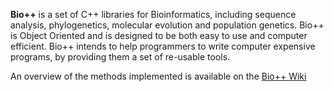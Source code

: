 **Bio++** is a set of C++ libraries for Bioinformatics, including sequence analysis, phylogenetics, molecular evolution and population genetics. Bio++ is Object Oriented and is designed to be both easy to use and computer efficient. Bio++ intends to help programmers to write computer expensive programs, by providing them a set of re-usable tools. 

An overview of the methods implemented is available on the [Bio++ Wiki](https://github.com/BioPP/bpp-documentation/wiki/The-Bio-plus-plus--Project)
